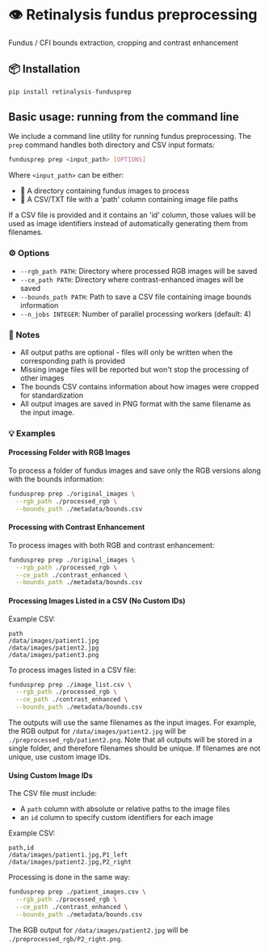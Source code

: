 # 👁️ Retinalysis fundus preprocessing

Fundus / CFI bounds extraction, cropping and contrast enhancement


## 📦 Installation

```python
pip install retinalysis-fundusprep
```

## Basic usage: running from the command line

We include a command line utility for running fundus preprocessing. The `prep` command handles both directory and CSV input formats:

```bash
fundusprep prep <input_path> [OPTIONS]
```

Where `<input_path>` can be either:
- 📁 A directory containing fundus images to process
- 📄 A CSV/TXT file with a 'path' column containing image file paths

If a CSV file is provided and it contains an 'id' column, those values will be used as image identifiers instead of automatically generating them from filenames.

### ⚙️ Options

- `--rgb_path PATH`: Directory where processed RGB images will be saved
- `--ce_path PATH`: Directory where contrast-enhanced images will be saved
- `--bounds_path PATH`: Path to save a CSV file containing image bounds information
- `--n_jobs INTEGER`: Number of parallel processing workers (default: 4)


### 📝 Notes

- All output paths are optional - files will only be written when the corresponding path is provided
- Missing image files will be reported but won't stop the processing of other images
- The bounds CSV contains information about how images were cropped for standardization
- All output images are saved in PNG format with the same filename as the input image.


### 💡 Examples

#### Processing Folder with RGB Images

To process a folder of fundus images and save only the RGB versions along with the bounds information:

```bash
fundusprep prep ./original_images \
  --rgb_path ./processed_rgb \
  --bounds_path ./metadata/bounds.csv
```

#### Processing with Contrast Enhancement

To process images with both RGB and contrast enhancement:

```bash
fundusprep prep ./original_images \
  --rgb_path ./processed_rgb \
  --ce_path ./contrast_enhanced \
  --bounds_path ./metadata/bounds.csv
```


#### Processing Images Listed in a CSV (No Custom IDs)

Example CSV:
```
path
/data/images/patient1.jpg
/data/images/patient2.jpg
/data/images/patient3.png
```

To process images listed in a CSV file:

```bash
fundusprep prep ./image_list.csv \
  --rgb_path ./processed_rgb \
  --ce_path ./contrast_enhanced \
  --bounds_path ./metadata/bounds.csv
```

The outputs will use the same filenames as the input images. For example, the RGB output for `/data/images/patient2.jpg` will be `./preprocessed_rgb/patient2.png`. Note that all outputs will be stored in a single folder, and therefore filenames should be unique. If filenames are not unique, use custom image IDs.

#### Using Custom Image IDs

The CSV file must include:
- A `path` column with absolute or relative paths to the image files
- an `id` column to specify custom identifiers for each image

Example CSV:
```
path,id
/data/images/patient1.jpg,P1_left
/data/images/patient2.jpg,P2_right
```

Processing is done in the same way:

```bash
fundusprep prep ./patient_images.csv \
  --rgb_path ./processed_rgb \
  --ce_path ./contrast_enhanced \
  --bounds_path ./metadata/bounds.csv
```

The RGB output for `/data/images/patient2.jpg` will be `./preprocessed_rgb/P2_right.png`.